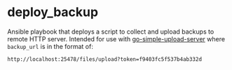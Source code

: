 # deploy_backup
Ansible playbook that deploys a script to collect and upload backups to remote HTTP server. Intended for use with [go-simple-upload-server](https://github.com/devusb/go-simple-upload-server) where `backup_url` is in the format of:
```
http://localhost:25478/files/upload?token=f9403fc5f537b4ab332d
```